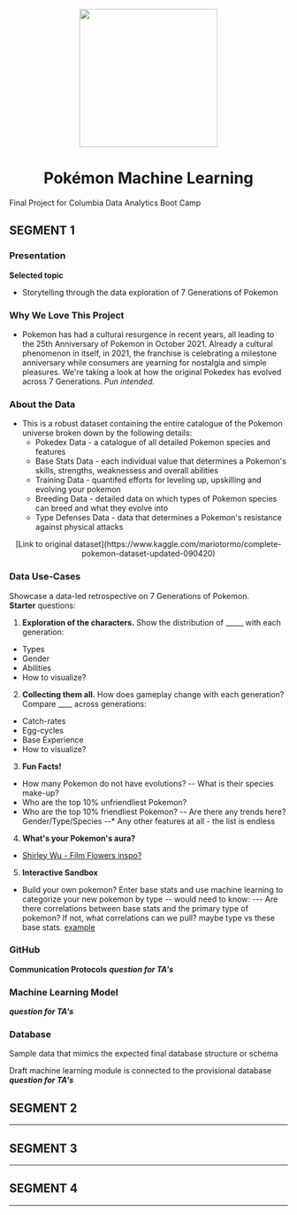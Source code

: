 <p align="center">
  <img src="https://user-images.githubusercontent.com/75700317/123341397-e489c700-d51b-11eb-9702-eddbb6f54b20.png" width="250" height="250"/>
  <h1 align="center">Pokémon Machine Learning</h1>
  <p align="center">
  
 
Final Project for Columbia Data Analytics Boot Camp

## SEGMENT 1 	 	 				

### __Presentation__
**Selected topic**
 - Storytelling through the data exploration of 7 Generations of Pokemon

### Why We Love This Project
- Pokemon has had a cultural resurgence in recent years, all leading to the 25th Anniversary of Pokemon in October 2021.  Already a cultural phenomenon in itself, in 2021, the franchise is celebrating a milestone anniversary while consumers are yearning for nostalgia and simple pleasures.  We're taking a look at how the original Pokedex has evolved across 7 Generations. _Pun intended._

### About the Data
- This is a robust dataset containing the entire catalogue of the Pokemon universe broken down by the following details:
  - Pokedex Data - a catalogue of all detailed Pokemon species and features  
  - Base Stats Data - each individual value that determines a Pokemon's skills, strengths, weaknessess and overall abilities  
  - Training Data -  quantifed efforts for leveling up, upskilling and evolving your pokemon
  - Breeding Data - detailed data on which types of Pokemon species can breed and what they evolve into   
  - Type Defenses Data - data that determines a Pokemon's resistance against physical attacks
<p align="center">
  [Link to original dataset](https://www.kaggle.com/mariotormo/complete-pokemon-dataset-updated-090420)
  <p align="center">

  
### Data Use-Cases				
Showcase a data-led retrospective on 7 Generations of Pokemon.  
**Starter** questions:
1. **Exploration of the characters.**  Show the distribution of _____ with each generation:
- Types
- Gender
- Abilities
- How to visualize?

2. **Collecting them all.** How does gameplay change with each generation? Compare ____ across generations:
- Catch-rates
- Egg-cycles
- Base Experience
- How to visualize?

3. **Fun Facts!**
- How many Pokemon do not have evolutions?
-- What is their species make-up?
- Who are the top 10% unfriendliest Pokemon?
- Who are the top 10% friendliest Pokemon?
-- Are there any trends here? Gender/Type/Species
--* Any other features at all - the list is endless

4. **What's your Pokemon's aura?**
- [Shirley Wu - Film Flowers inspo?](https://shirleywu.studio/filmflowers/)

5. **Interactive Sandbox**
- Build your own pokemon? 
Enter base stats and use machine learning to categorize your new pokemon by type
-- would need to know:
--- Are there correlations between base stats and the primary type of pokemon? If not, what correlations can we pull? maybe type vs these base stats. [example](https://www.kaggle.com/anhiva/pok-mon-group-classifier?scriptVersionId=40305036&cellId=15)


### __GitHub__
**Communication Protocols**
***question for TA's***

### Machine Learning Model
***question for TA's***


### Database

Sample data that mimics the expected final database structure or schema



Draft machine learning module is connected to the provisional database
***question for TA's***


## SEGMENT 2 	 	 				
---


  
## SEGMENT 3 	 	 				
---

  

## SEGMENT 4 	 	 				
---






